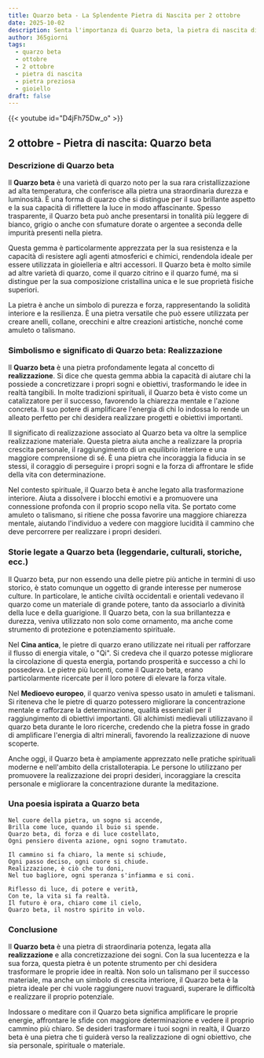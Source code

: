 ```yaml
---
title: Quarzo beta - La Splendente Pietra di Nascita per 2 ottobre
date: 2025-10-02
description: Senta l'importanza di Quarzo beta, la pietra di nascita di 2 ottobre che simboleggia Realizzazione. Lasci che la sua bellezza e il suo significato illuminino la sua giornata.
author: 365giorni
tags:
  - quarzo beta
  - ottobre
  - 2 ottobre
  - pietra di nascita
  - pietra preziosa
  - gioiello
draft: false
---
```


{{< youtube id="D4jFh75Dw_o" >}}

## 2 ottobre - Pietra di nascita: Quarzo beta

### Descrizione di Quarzo beta

Il **Quarzo beta** è una varietà di quarzo noto per la sua rara cristallizzazione ad alta temperatura, che conferisce alla pietra una straordinaria durezza e luminosità. È una forma di quarzo che si distingue per il suo brillante aspetto e la sua capacità di riflettere la luce in modo affascinante. Spesso trasparente, il Quarzo beta può anche presentarsi in tonalità più leggere di bianco, grigio o anche con sfumature dorate o argentee a seconda delle impurità presenti nella pietra.

Questa gemma è particolarmente apprezzata per la sua resistenza e la capacità di resistere agli agenti atmosferici e chimici, rendendola ideale per essere utilizzata in gioielleria e altri accessori. Il Quarzo beta è molto simile ad altre varietà di quarzo, come il quarzo citrino e il quarzo fumé, ma si distingue per la sua composizione cristallina unica e le sue proprietà fisiche superiori.

La pietra è anche un simbolo di purezza e forza, rappresentando la solidità interiore e la resilienza. È una pietra versatile che può essere utilizzata per creare anelli, collane, orecchini e altre creazioni artistiche, nonché come amuleto o talismano.

### Simbolismo e significato di Quarzo beta: Realizzazione

Il **Quarzo beta** è una pietra profondamente legata al concetto di **realizzazione**. Si dice che questa gemma abbia la capacità di aiutare chi la possiede a concretizzare i propri sogni e obiettivi, trasformando le idee in realtà tangibili. In molte tradizioni spirituali, il Quarzo beta è visto come un catalizzatore per il successo, favorendo la chiarezza mentale e l'azione concreta. Il suo potere di amplificare l'energia di chi lo indossa lo rende un alleato perfetto per chi desidera realizzare progetti e obiettivi importanti.

Il significato di realizzazione associato al Quarzo beta va oltre la semplice realizzazione materiale. Questa pietra aiuta anche a realizzare la propria crescita personale, il raggiungimento di un equilibrio interiore e una maggiore comprensione di sé. È una pietra che incoraggia la fiducia in se stessi, il coraggio di perseguire i propri sogni e la forza di affrontare le sfide della vita con determinazione.

Nel contesto spirituale, il Quarzo beta è anche legato alla trasformazione interiore. Aiuta a dissolvere i blocchi emotivi e a promuovere una connessione profonda con il proprio scopo nella vita. Se portato come amuleto o talismano, si ritiene che possa favorire una maggiore chiarezza mentale, aiutando l'individuo a vedere con maggiore lucidità il cammino che deve percorrere per realizzare i propri desideri.

### Storie legate a Quarzo beta (leggendarie, culturali, storiche, ecc.)

Il Quarzo beta, pur non essendo una delle pietre più antiche in termini di uso storico, è stato comunque un oggetto di grande interesse per numerose culture. In particolare, le antiche civiltà occidentali e orientali vedevano il quarzo come un materiale di grande potere, tanto da associarlo a divinità della luce e della guarigione. Il Quarzo beta, con la sua brillantezza e durezza, veniva utilizzato non solo come ornamento, ma anche come strumento di protezione e potenziamento spirituale.

Nel **Cina antica**, le pietre di quarzo erano utilizzate nei rituali per rafforzare il flusso di energia vitale, o "Qi". Si credeva che il quarzo potesse migliorare la circolazione di questa energia, portando prosperità e successo a chi lo possedeva. Le pietre più lucenti, come il Quarzo beta, erano particolarmente ricercate per il loro potere di elevare la forza vitale.

Nel **Medioevo europeo**, il quarzo veniva spesso usato in amuleti e talismani. Si riteneva che le pietre di quarzo potessero migliorare la concentrazione mentale e rafforzare la determinazione, qualità essenziali per il raggiungimento di obiettivi importanti. Gli alchimisti medievali utilizzavano il quarzo beta durante le loro ricerche, credendo che la pietra fosse in grado di amplificare l'energia di altri minerali, favorendo la realizzazione di nuove scoperte.

Anche oggi, il Quarzo beta è ampiamente apprezzato nelle pratiche spirituali moderne e nell'ambito della cristalloterapia. Le persone lo utilizzano per promuovere la realizzazione dei propri desideri, incoraggiare la crescita personale e migliorare la concentrazione durante la meditazione.

### Una poesia ispirata a Quarzo beta

```
Nel cuore della pietra, un sogno si accende,
Brilla come luce, quando il buio si spende.
Quarzo beta, di forza e di luce costellato,
Ogni pensiero diventa azione, ogni sogno tramutato.

Il cammino si fa chiaro, la mente si schiude,
Ogni passo deciso, ogni cuore si chiude.
Realizzazione, è ciò che tu doni,
Nel tuo bagliore, ogni speranza s'infiamma e si coni.

Riflesso di luce, di potere e verità,
Con te, la vita si fa realtà.
Il futuro è ora, chiaro come il cielo,
Quarzo beta, il nostro spirito in volo.
```

### Conclusione

Il **Quarzo beta** è una pietra di straordinaria potenza, legata alla **realizzazione** e alla concretizzazione dei sogni. Con la sua lucentezza e la sua forza, questa pietra è un potente strumento per chi desidera trasformare le proprie idee in realtà. Non solo un talismano per il successo materiale, ma anche un simbolo di crescita interiore, il Quarzo beta è la pietra ideale per chi vuole raggiungere nuovi traguardi, superare le difficoltà e realizzare il proprio potenziale.

Indossare o meditare con il Quarzo beta significa amplificare le proprie energie, affrontare le sfide con maggiore determinazione e vedere il proprio cammino più chiaro. Se desideri trasformare i tuoi sogni in realtà, il Quarzo beta è una pietra che ti guiderà verso la realizzazione di ogni obiettivo, che sia personale, spirituale o materiale.